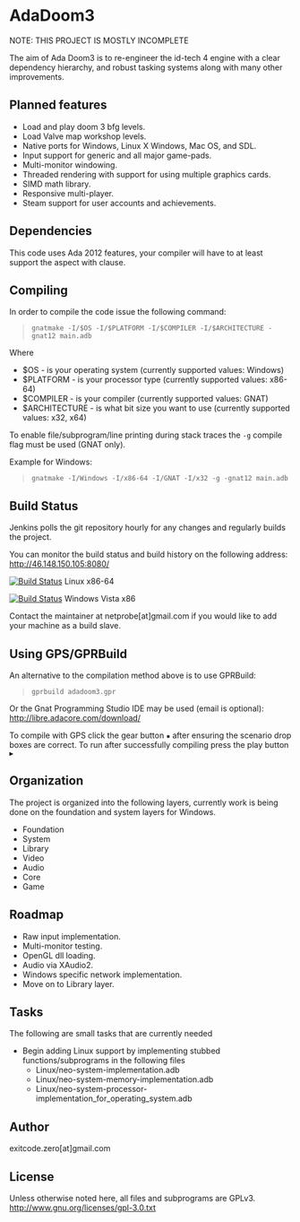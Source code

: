 AdaDoom3
========

NOTE: THIS PROJECT IS MOSTLY INCOMPLETE

The aim of Ada Doom3 is to re-engineer the id-tech 4 engine with a clear dependency hierarchy, and robust tasking systems along with many other improvements.

Planned features
----------------
* Load and play doom 3 bfg levels.
* Load Valve map workshop levels.
* Native ports for Windows, Linux X Windows, Mac OS, and SDL.
* Input support for generic and all major game-pads.
* Multi-monitor windowing.
* Threaded rendering with support for using multiple graphics cards.
* SIMD math library.
* Responsive multi-player.
* Steam support for user accounts and achievements.

Dependencies
------------
This code uses Ada 2012 features, your compiler will have to at least support the aspect with clause.

Compiling
---------
In order to compile the code issue the following command:

>  `gnatmake -I/$OS -I/$PLATFORM -I/$COMPILER -I/$ARCHITECTURE -gnat12 main.adb`

Where

 * $OS - is your operating system (currently supported values: Windows)
 * $PLATFORM - is your processor type (currently supported values: x86-64)
 * $COMPILER - is your compiler (currently supported values: GNAT)
 * $ARCHITECTURE - is what bit size you want to use (currently supported values: x32, x64)

To enable file/subprogram/line printing during stack traces the `-g` compile flag must be used (GNAT only). 

  Example for Windows:

>   `gnatmake -I/Windows -I/x86-64 -I/GNAT -I/x32 -g -gnat12 main.adb`
  
Build Status
------------
Jenkins polls the git repository hourly for any changes and regularly builds the project.

You can monitor the build status and build history on the following address: http://46.148.150.105:8080/

[![Build Status](http://46.148.150.105:8080/job/AdaDoom3-linux-x86-64/badge/icon)](http://46.148.150.105:8080/job/AdaDoom3-linux-x86-64/) Linux x86-64

[![Build Status](http://46.148.150.105:8080/job/AdaDoom3-windows-vista-x86/badge/icon)](http://46.148.150.105:8080/job/AdaDoom3-windows-vista-x86/) Windows Vista x86

Contact the maintainer at netprobe[at]gmail.com if you would like to add your machine as a build slave.

Using GPS/GPRBuild
------------------

An alternative to the compilation method above is to use GPRBuild:
>    `gprbuild adadoom3.gpr`

Or the Gnat Programming Studio IDE may be used (email is optional):
http://libre.adacore.com/download/

To compile with GPS click the gear button `✹` after ensuring the scenario drop boxes are correct.
To run after successfully compiling press the play button `▶`

Organization
------------
The project is organized into the following layers, currently work is being done on the foundation and system layers for Windows.
* Foundation 
* System
* Library
* Video
* Audio
* Core
* Game

Roadmap
-------
* Raw input implementation.
* Multi-monitor testing.
* OpenGL dll loading.
* Audio via XAudio2.
* Windows specific network implementation.
* Move on to Library layer.

Tasks
-----
The following are small tasks that are currently needed
* Begin adding Linux support by implementing stubbed functions/subprograms in the following files
  * Linux/neo-system-implementation.adb
  * Linux/neo-system-memory-implementation.adb
  * Linux/neo-system-processor-implementation_for_operating_system.adb

Author
------
exitcode.zero[at]gmail.com

License
-------
Unless otherwise noted here, all files and subprograms are GPLv3.
http://www.gnu.org/licenses/gpl-3.0.txt
